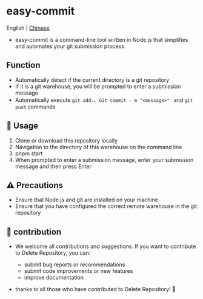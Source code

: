 # easy-commit
<span> English | <a href= "./README.zh.md"> Chinese </a></span>

-   easy-commit is a command-line tool written in Node.js that simplifies and automates your git submission process.

## Function

-   Automatically detect if the current directory is a git repository
-   If it is a git warehouse, you will be prompted to enter a submission message
-   Automatically execute `git add.`、`Git commit - m "<message>" ` and `git push` commands

## 🚀 Usage

1. Clone or download this repository locally
2. Navigation to the directory of this warehouse on the command line
3. pnpm start
4. When prompted to enter a submission message, enter your submission message and then press Enter

## ⚠️ Precautions

-   Ensure that Node.js and git are installed on your machine
-   Ensure that you have configured the correct remote warehouse in the git repository

## 🙌 contribution

-   We welcome all contributions and suggestions. If you want to contribute to Delete Repository, you can:
    -   submit bug reports or recommendations
    -   submit code improvements or new features
    -   improve documentation

-   thanks to all those who have contributed to Delete Repository! 🎉

